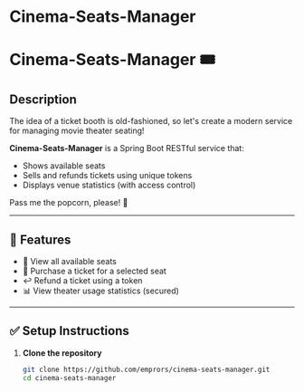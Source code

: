 # Cinema-Seats-Manager


# Cinema-Seats-Manager 🎟️

## Description

The idea of a ticket booth is old-fashioned, so let's create a modern service for managing movie theater seating!

**Cinema-Seats-Manager** is a Spring Boot RESTful service that:
- Shows available seats
- Sells and refunds tickets using unique tokens
- Displays venue statistics (with access control)

Pass me the popcorn, please! 🍿

---

## 🚀 Features

- 🎫 View all available seats
- 🛒 Purchase a ticket for a selected seat
- ↩️ Refund a ticket using a token
- 📊 View theater usage statistics (secured)

---

## ✅ Setup Instructions

1. **Clone the repository**
   ```bash
   git clone https://github.com/emprors/cinema-seats-manager.git
   cd cinema-seats-manager
